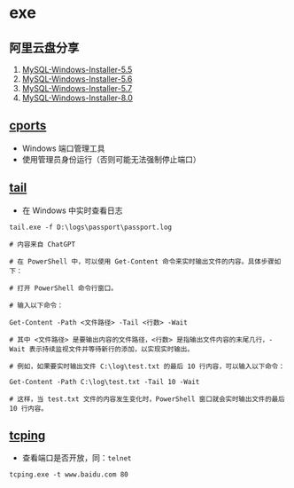 # exe

## 阿里云盘分享

1. [MySQL-Windows-Installer-5.5](https://www.aliyundrive.com/s/Aar2JF9bEtm)
2. [MySQL-Windows-Installer-5.6](https://www.aliyundrive.com/s/SfS3o467KaA)
3. [MySQL-Windows-Installer-5.7](https://www.aliyundrive.com/s/FVnS4ar5c6d)
4. [MySQL-Windows-Installer-8.0](https://www.aliyundrive.com/s/FoL6dYLL3wp)

## [cports](cports.exe)

- Windows 端口管理工具
- 使用管理员身份运行（否则可能无法强制停止端口）

## [tail](tail.exe)

- 在 Windows 中实时查看日志

```shell
tail.exe -f D:\logs\passport\passport.log
```

```shell
# 内容来自 ChatGPT

# 在 PowerShell 中，可以使用 Get-Content 命令来实时输出文件的内容。具体步骤如下：

# 打开 PowerShell 命令行窗口。

# 输入以下命令：

Get-Content -Path <文件路径> -Tail <行数> -Wait

# 其中 <文件路径> 是要输出内容的文件路径，<行数> 是指输出文件内容的末尾几行，-Wait 表示持续监视文件并等待新行的添加，以实现实时输出。

# 例如，如果要实时输出文件 C:\log\test.txt 的最后 10 行内容，可以输入以下命令：

Get-Content -Path C:\log\test.txt -Tail 10 -Wait

# 这样，当 test.txt 文件的内容发生变化时，PowerShell 窗口就会实时输出文件的最后 10 行内容。
```

## [tcping](tcping.exe)

- 查看端口是否开放，同：`telnet`

```shell
tcping.exe -t www.baidu.com 80
```
